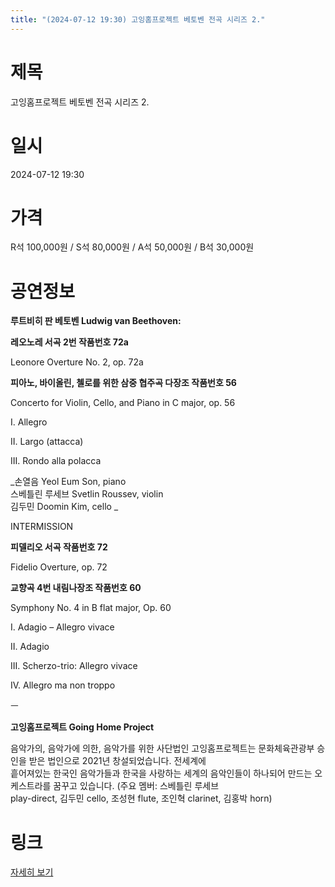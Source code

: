 ```yaml
---
title: "(2024-07-12 19:30) 고잉홈프로젝트 베토벤 전곡 시리즈 2."
---
```


# 제목
고잉홈프로젝트 베토벤 전곡 시리즈 2.

# 일시
2024-07-12 19:30

# 가격
R석 100,000원 / S석 80,000원 / A석 50,000원 / B석 30,000원

# 공연정보
    
    
**루트비히 판 베토벤 Ludwig van Beethoven:**  
  
**레오노레 서곡 2번 작품번호 72a**  
  
Leonore Overture No. 2, op. 72a  
  
**피아노, 바이올린, 첼로를 위한 삼중 협주곡 다장조 작품번호 56**  
  
Concerto for Violin, Cello, and Piano in C major, op. 56  
  
I. Allegro  
  
II. Largo (attacca)  
  
III. Rondo alla polacca    
    
 _손열음 Yeol Eum Son, piano    
스베틀린 루세브 Svetlin Roussev, violin    
김두민 Doomin Kim, cello _    
  
INTERMISSION  
  
**피델리오 서곡 작품번호 72**  
  
Fidelio Overture, op. 72  
  
**교향곡 4번 내림나장조 작품번호 60**  
  
Symphony No. 4 in B flat major, Op. 60  
  
I. Adagio – Allegro vivace  
  
II. Adagio  
  
III. Scherzo-trio: Allegro vivace  
  
IV. Allegro ma non troppo  
  
ㅡ  
  
**고잉홈프로젝트 Going Home Project**  
  
음악가의, 음악가에 의한, 음악가를 위한 사단법인 고잉홈프로젝트는 문화체육관광부 승인을 받은 법인으로 2021년 창설되었습니다. 전세계에  
흩어져있는 한국인 음악가들과 한국을 사랑하는 세계의 음악인들이 하나되어 만드는 오케스트라를 꿈꾸고 있습니다. (주요 멤버: 스베틀린 루세브  
play-direct, 김두민 cello, 조성현 flute, 조인혁 clarinet, 김홍박 horn)  
  


# 링크
[자세히 보기](https://www.sac.or.kr/site/main/show/show_view?SN=64507 "https://www.sac.or.kr/site/main/show/show_view?SN=64507")
